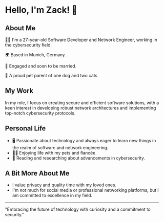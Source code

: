 # Hello, I'm Zack! 👋

## About Me

👨‍💻 I'm a 27-year-old Software Developer and Network Engineer, working in the cybersecurity field.

🌍 Based in Munich, Germany.

💞 Engaged and soon to be married.

🐾 A proud pet parent of one dog and two cats.


## My Work

In my role, I focus on creating secure and efficient software solutions, with a keen interest in developing robust network architectures and implementing top-notch cybersecurity protocols.

## Personal Life

- 🖥️ Passionate about technology and always eager to learn new things in the realm of software and network engineering.
- 🐶🐱 Enjoying life with my pets and fiancée.
- 📘 Reading and researching about advancements in cybersecurity.

## A Bit More About Me

- I value privacy and quality time with my loved ones.
- I'm not much for social media or professional networking platforms, but I am committed to excellence in my field.

---

"Embracing the future of technology with curiosity and a commitment to security."
